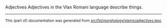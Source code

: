 Adjectives
Adjectives in the Vlax Romani language describe things.

* * *

<small>This (part of) documentation was generated from [src/fst/morphology/stems/adjectives.lexc](https://github.com/giellalt/lang-rmy/blob/main/src/fst/morphology/stems/adjectives.lexc)</small>
